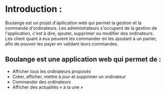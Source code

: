 # Introduction :

Boulange est un projet d'apllication web qui permet la gestion et la commande d'ordinateurs. Les administrateurs s'occupent de la gestion de l'application, c'est à dire, ajouter, supprimer ou modifier des ordinateurs. Les client quant à eux peuvent les commander en les ajoutant à un panier, afin de pouvoir les payer en validant leurs commandes.

## Boulange est une application web qui permet de :

* Afficher tous les ordinateurs proposés
* Créer, afficher, mettre à jour et supprimer un ordinateur
* Commander des ordinateurs
* Afficher des actualités « à la une »
